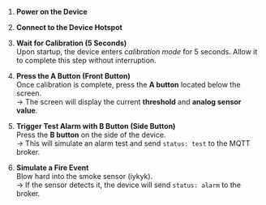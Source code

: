 1. **Power on the Device**  

2. **Connect to the Device Hotspot**  

3. **Wait for Calibration (5 Seconds)**  
   Upon startup, the device enters *calibration mode* for 5 seconds. Allow it to complete this step without interruption.

4. **Press the A Button (Front Button)**  
   Once calibration is complete, press the **A button** located below the screen.  
   → The screen will display the current **threshold** and **analog sensor value**.

5. **Trigger Test Alarm with B Button (Side Button)**  
   Press the **B button** on the side of the device.  
   → This will simulate an alarm test and send `status: test` to the MQTT broker.

6. **Simulate a Fire Event**  
   Blow hard into the smoke sensor (iykyk).  
   → If the sensor detects it, the device will send `status: alarm` to the broker.


